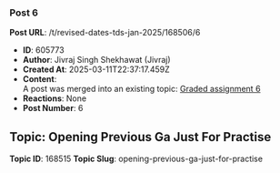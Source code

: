### Post 6
**Post URL**: /t/revised-dates-tds-jan-2025/168506/6
- **ID**: 605773
- **Author**: Jivraj Singh Shekhawat (Jivraj)
- **Created At**: 2025-03-11T22:37:17.459Z
- **Content**:  
  A post was merged into an existing topic: <a href="/t/graded-assignment-6/169283/11">Graded assignment 6</a>
- **Reactions**: None
- **Post Number**: 6

## Topic: Opening Previous Ga Just For Practise
**Topic ID**: 168515
**Topic Slug**: opening-previous-ga-just-for-practise

